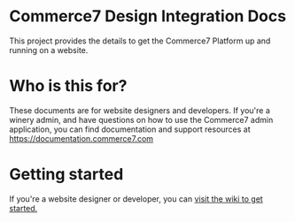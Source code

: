# Commerce7 Design Integration Docs

This project provides the details to get the Commerce7 Platform up and running on a website.

# Who is this for?
These documents are for website designers and developers. If you're a winery admin, and have questions on how to use the Commerce7 admin application, you can find documentation and support resources at https://documentation.commerce7.com

# Getting started
If you're a website designer or developer, you can [visit the wiki to get started.](https://github.com/Commerce7/Design-Integration/wiki)
